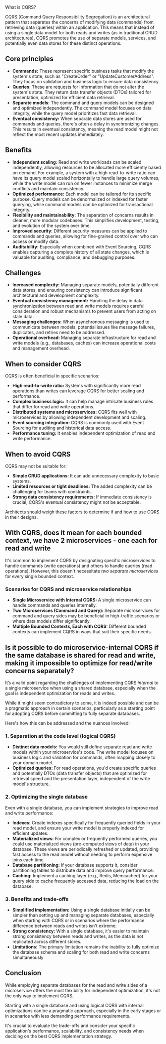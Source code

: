 What is CQRS?  

CQRS (Command Query Responsibility Segregation) is an architectural pattern that separates the concerns of modifying data (commands) from retrieving data (queries) within an application. This means that instead of using a single data model for both reads and writes (as in traditional CRUD architectures), CQRS promotes the use of separate models, services, and potentially even data stores for these distinct operations.  

## Core principles

*   **Commands:** These represent specific business tasks that modify the system's state, such as "CreateOrder" or "UpdateCustomerAddress". They focus on validation and business logic to ensure data consistency.  
*   **Queries:** These are requests for information that do not alter the system's state. They return data transfer objects (DTOs) tailored for presentation, optimized for efficient data retrieval.  
*   **Separate models:** The command and query models can be designed and optimized independently. The command model focuses on data integrity, while the query model prioritizes fast data retrieval.  
*   **Eventual consistency:** When separate data stores are used for commands and queries, there's often a delay in synchronizing changes. This results in eventual consistency, meaning the read model might not reflect the most recent updates immediately.  

## Benefits

*   **Independent scaling:** Read and write workloads can be scaled independently, allowing resources to be allocated more efficiently based on demand. For example, a system with a high read-to-write ratio can have its query model scaled horizontally to handle large query volumes, while the write model can run on fewer instances to minimize merge conflicts and maintain consistency.  
*   **Optimized performance:** Each model can be tailored for its specific purpose. Query models can be denormalized or indexed for faster querying, while command models can be optimized for transactional integrity.  
*   **Flexibility and maintainability:** The separation of concerns results in cleaner, more modular codebases. This simplifies development, testing, and evolution of the system over time.  
*   **Improved security:** Different security measures can be applied to commands and queries, allowing for fine-grained control over who can access or modify data.  
*   **Auditability:** Especially when combined with Event Sourcing, CQRS enables capturing a complete history of all state changes, which is valuable for auditing, compliance, and debugging purposes.  

## Challenges

*   **Increased complexity:** Managing separate models, potentially different data stores, and ensuring consistency can introduce significant architectural and development complexity.  
*   **Eventual consistency management:** Handling the delay in data synchronization between read and write models requires careful consideration and robust mechanisms to prevent users from acting on stale data.  
*   **Messaging challenges:** When asynchronous messaging is used to communicate between models, potential issues like message failures, duplicates, and retries need to be addressed.  
*   **Operational overhead:** Managing separate infrastructure for read and write models (e.g., databases, caches) can increase operational costs and management overhead.  

## When to consider CQRS  

CQRS is often beneficial in specific scenarios:  

*   **High read-to-write ratio:** Systems with significantly more read operations than writes can leverage CQRS for better scaling and performance.  
*   **Complex business logic:** It can help manage intricate business rules that differ for read and write operations.  
*   **Distributed systems and microservices:** CQRS fits well with microservices by allowing independent development and scaling.  
*   **Event sourcing integration:** CQRS is commonly used with Event Sourcing for auditing and historical data access.  
*   **Performance tuning:** It enables independent optimization of read and write performance.  

## When to avoid CQRS  

CQRS may not be suitable for:  

*   **Simple CRUD applications:** It can add unnecessary complexity to basic systems.  
*   **Limited resources or tight deadlines:** The added complexity can be challenging for teams with constraints.  
*   **Strong data consistency requirements:** If immediate consistency is crucial, CQRS's eventual consistency might not be acceptable.  

Architects should weigh these factors to determine if and how to use CQRS in their designs.  

## With CQRS, does it mean for each bounded context, we have 2 microservices - one each for read and write  

It's common to implement CQRS by designating specific microservices to handle commands (write operations) and others to handle queries (read operations). However, this doesn't necessitate *two separate microservices* for every single bounded context.  

### Scenarios for CQRS and microservice relationships  

*   **Single Microservice with Internal CQRS:** A single microservice can handle commands and queries internally.  
*   **Two Microservices (Command and Query):** Separate microservices for command and query sides may be beneficial in high-traffic scenarios or where data models differ significantly.  
*   **Multiple Bounded Contexts, Each with CQRS:** Different bounded contexts can implement CQRS in ways that suit their specific needs.   

## Is it possible to do microservice-internal CQRS if the same database is shared for read and write, making it impossible to optimize for read/write concerns separately?  

It’s a valid point regarding the challenges of implementing CQRS *internal* to a single microservice when using a shared database, especially when the goal is independent optimization for reads and writes.   

While it might seem contradictory to some, it is indeed possible and can be a pragmatic approach in certain scenarios, particularly as a starting point for adopting CQRS before committing to fully separate databases.   

Here's how this can be addressed and the nuances involved:  

### 1. Separation at the code level (logical CQRS)  

*   **Distinct data models:** You would still define separate read and write models within your microservice's code. The write model focuses on business logic and validation for commands, often mapping closely to your domain model.  
*   **Optimized queries:** For read operations, you'd create specific queries and potentially DTOs (data transfer objects) that are optimized for retrieval speed and the presentation layer, independent of the write model's structure.   

### 2. Optimizing the single database  

Even with a single database, you can implement strategies to improve read and write performance:  

*   **Indexes:** Create indexes specifically for frequently queried fields in your read model, and ensure your write model is properly indexed for efficient updates.  
*   **Materialized views:** For complex or frequently performed queries, you could use materialized views (pre-computed views of data) in your database. These views are periodically refreshed or updated, providing fast access to the read model without needing to perform expensive joins each time.  
*   **Database partitioning:** If your database supports it, consider partitioning tables to distribute data and improve query performance.  
*   **Caching:** Implement a caching layer (e.g., Redis, Memcached) for your query side to cache frequently accessed data, reducing the load on the database.   

### 3. Benefits and trade-offs  

*   **Simplified implementation:** Using a single database initially can be simpler than setting up and managing separate databases, especially when starting with CQRS or in scenarios where the performance difference between reads and writes isn't extreme.  
*   **Strong consistency:** With a single database, it's easier to maintain strong consistency between reads and writes, as the data is not replicated across different stores.  
*   **Limitations:** The primary limitation remains the inability to fully optimize the database schema and scaling for both read and write concerns simultaneously  

## Conclusion  

While employing separate databases for the read and write sides of a microservice offers the most flexibility for independent optimization, it's not the only way to implement CQRS.   

Starting with a single database and using logical CQRS with internal optimizations can be a pragmatic approach, especially in the early stages or in scenarios with less demanding performance requirements.   

It's crucial to evaluate the trade-offs and consider your specific application's performance, scalability, and consistency needs when deciding on the best CQRS implementation strategy.